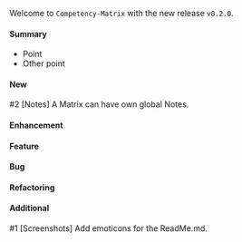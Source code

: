 Welcome to `Competency-Matrix` with the new release `v0.2.0`.



#### Summary
* Point
* Other point



#### New
#2 [Notes] A Matrix can have own global Notes.



#### Enhancement



#### Feature



#### Bug



#### Refactoring



#### Additional
#1 [Screenshots] Add emoticons for the ReadMe.md.



[//]: # (Issues which will be integrated in this release)
